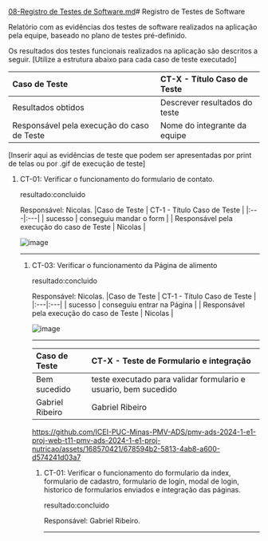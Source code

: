 [08-Registro de Testes de Software.md](https://github.com/user-attachments/files/15755077/08-Registro.de.Testes.de.Software.md)# Registro de Testes de Software

Relatório com as evidências dos testes de software realizados na aplicação pela equipe, baseado no plano de testes pré-definido.

Os resultados dos testes funcionais realizados na aplicação são descritos a seguir. [Utilize a estrutura abaixo para cada caso de teste executado]

|Caso de Teste    | CT-X - Título Caso de Teste |
|:---|:---|
| Resultados obtidos | Descrever resultados do teste  |
| Responsável pela execução do caso de Teste | Nome do integrante da equipe |

[Inserir aqui as evidências de teste que podem ser apresentadas por print de telas ou por .gif de execução de teste]


<ol>
  <li> CT-01: Verificar o funcionamento do formulario de contato.

 resultado:concluido

  Responsável: Nicolas.
|Caso de Teste    | CT-1 - Título Caso de Teste |
|:---|:---|
| sucesso | conseguiu mandar o form |
| Responsável pela execução do caso de Teste | Nicolas |

![image](https://github.com/ICEI-PUC-Minas-PMV-ADS/pmv-ads-2024-1-e1-proj-web-t11-pmv-ads-2024-1-e1-proj-nutricao/assets/122795589/e0bf9f82-cd56-4b3b-ab49-7cf7790f279c)




  </li>
  <hr>

<ol>
  <li> CT-03: Verificar o funcionamento da Página de alimento

 resultado:concluido

  Responsável: Nicolas.
|Caso de Teste    | CT-1 - Título Caso de Teste |
|:---|:---|
| sucesso | conseguiu entrar na Página |
| Responsável pela execução do caso de Teste | Nicolas |

![image](https://github.com/ICEI-PUC-Minas-PMV-ADS/pmv-ads-2024-1-e1-proj-web-t11-pmv-ads-2024-1-e1-proj-nutricao/assets/122795589/516f787b-d711-412c-b799-3d0a07138186)



  </li>
  <hr>










|Caso de Teste    | CT-X - Teste de Formulario e integração |
|:---|:---|
| Bem sucedido | teste executado para validar formulario e usuario, bem sucedido  |
| Gabriel Ribeiro | Gabriel Ribeiro |

https://github.com/ICEI-PUC-Minas-PMV-ADS/pmv-ads-2024-1-e1-proj-web-t11-pmv-ads-2024-1-e1-proj-nutricao/assets/168570421/678594b2-5813-4ab8-a600-d574241d03a7

<ol>
  <li> CT-01: Verificar o funcionamento do formulario da index, formulario de cadastro, formulario de login, modal de login, historico de formularios enviados e integração das páginas.

 resultado:concluido

  Responsável: Gabriel Ribeiro.




  </li>
  <hr>














